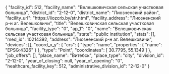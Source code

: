 {
    "facility_id": 512,
    "facility_name": "Велешковичская сельская участковая больница",
    "district_id": "2-12-0",
    "district_name": "Лиозненский район",
    "facility_url": "https:\/\/liozcrb.by\/str.html",
    "facility_address": "Лиозненский р-н аг. Велешковичи",
    "title": "Велешковичская сельская участковая больница",
    "facility_type": "0",
    "ap_1": "0",
    "name": "Велешковичская сельская участковая больница",
    "state": "public institution",
    "stats": [],
    "med_id": 10214392,
    "address": "Лиозненский р-н аг. Велешковичи",
    "devices": [],
    "coord_x_y": {
        "crs": {
            "type": "name",
            "properties": {
                "name": "EPSG:4326"
            }
        },
        "type": "Point",
        "coordinates": [
            30.7795,
            55.1349
        ]
    },
    "job_offers": [],
    "place_name": "Витебск",
    "place_type": "city",
    "division_id": "2-12-0",
    "year_of_closing": null,
    "year_of_opening": "0",
    "healthcare_facility_key": 512,
    "administrative_division_id": "2-12-0"
}